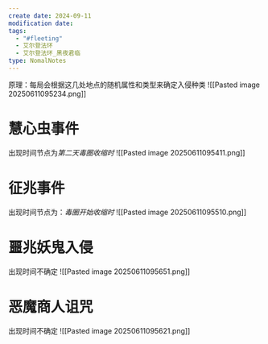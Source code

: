```yaml
---
create date: 2024-09-11
modification date: 
tags:
  - "#fleeting"
  - 艾尔登法环
  - 艾尔登法环_黑夜君临
type: NomalNotes
---
```

原理：每局会根据这几处地点的随机属性和类型来确定入侵种类
![[Pasted image 20250611095234.png]]
# 慧心虫事件
出现时间节点为*第二天毒圈收缩时*
![[Pasted image 20250611095411.png]]

# 征兆事件
出现时间节点为：*毒圈开始收缩时*
![[Pasted image 20250611095510.png]]
# 噩兆妖鬼入侵
出现时间不确定
![[Pasted image 20250611095651.png]]
# 恶魔商人诅咒
出现时间不确定
![[Pasted image 20250611095621.png]]